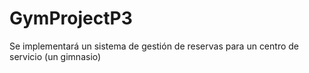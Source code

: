 # GymProjectP3
Se implementará un sistema de gestión de reservas para un centro de servicio (un gimnasio)
